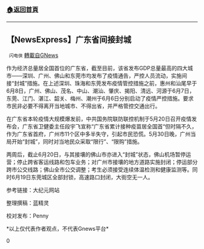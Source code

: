 ###  [:house:返回首頁](https://github.com/ourhimalayas/txt)
---

## 【NewsExpress】广东省间接封城
` 闪电侠` [轉載自GNews](https://gnews.org/zh-hans/1337535/)

作为经济总量居全国首位的广东省，截至目前，该省发布GDP总量最高的四大城市——深圳、广州、佛山和东莞市均发布了疫情通告，严控人员流动，实施间接“封城”措施。在上述深圳、珠海和东莞发布疫情管控措施之前，惠州和汕尾早于6月8日，广州、佛山、茂名、中山、潮汕、肇庆、揭阳、清远、河源于6月7日，东莞、江门、湛江、韶关、梅州、潮州于6月6日分别启动了疫情严控措施。要求市民非必要不得离开当地城市、不得出省，并严格管控交通出行。

在广东省本轮疫情大规模爆发前，中共国务院联防联控机制于5月20日召开疫情发布会，广东省卫健委主任段宇飞宣称“广东省累计接种疫苗居全国首“但时隔不久，作为广东省首府，广州市11个区中多半失守，引起市民恐慌。5月30日晚，广州当局开始“封城”，同时对当地民众采取“限行”、“限购”措施。

两周后，截止6月20日，与其接壤的佛山市亦进入“封城”状态，佛山机场暂停运营；停止跨省客运线路和包车业务；对广州市接壤的地方道路实施封闭；停运部分跨市公交线路；佛山全市公交调整；考生必须接受连续体温检测和健康监测等。同时6月19日东莞城区全部封锁，高速路口封闭，大街空无一人。

参考链接：大纪元网站

整理撰稿：蓝精灵

校对发布：Penny

\*以上仅代表作者观点，不代表Gnews平台\*

0
